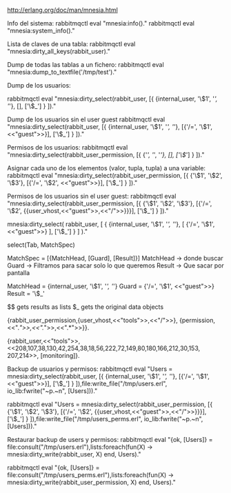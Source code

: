 http://erlang.org/doc/man/mnesia.html

Info del sistema:
rabbitmqctl eval "mnesia:info()."
rabbitmqctl eval "mnesia:system_info()."

Lista de claves de una tabla:
rabbitmqctl eval "mnesia:dirty_all_keys(rabbit_user)."

Dump de todas las tablas a un fichero:
rabbitmqctl eval "mnesia:dump_to_textfile('\/tmp\/test')."

Dump de los usuarios:

rabbitmqctl eval "mnesia:dirty_select(rabbit_user, [{ {internal_user, '\\\$1', '_', '_'}, [], ['\\\$_'] } ])."

Dump de los usuarios sin el user guest
rabbitmqctl eval "mnesia:dirty_select(rabbit_user, [{ {internal_user, '\\\$1', '_', '_'}, [{'/=', '\\\$1', <<\"guest\">>}], ['\\\$_'] } ])."

Permisos de los usuarios:
rabbitmqctl eval "mnesia:dirty_select(rabbit_user_permission, [{ {'_', '_', '_'}, [], ['\\\$_'] } ])."

Asignar cada uno de los elementos (valor, tupla, tupla) a una variable:
rabbitmqctl eval "mnesia:dirty_select(rabbit_user_permission, [{ {'\\\$1', '\\\$2', '\\\$3'}, [{'/=', '\\\$2', <<\"guest\">>}], ['\\\$_'] } ])."

Permisos de los usuarios sin el user guest:
rabbitmqctl eval "mnesia:dirty_select(rabbit_user_permission, [{ {'\\\$1', '\\\$2', '\\\$3'}, [{'/=', '\\\$2', {{user_vhost,<<\"guest\">>,<<\"/\">>}}}], ['\\\$_'] } ])."


mnesia:dirty_select(
   rabbit_user,
              [
                 {
                    {internal_user, '\\\$1', '_', '_'},
                    [
                       {'/=', '\\\$1', <<\"guest\">>}
                    ],
                    ['\\\$_']
                 }
              ]
)."

select(Tab, MatchSpec)

MatchSpec = [{MatchHead, [Guard], [Result]}]
  MatchHead -> donde buscar
  Guard -> Filtramos para sacar solo lo que queremos
  Result -> Que sacar por pantalla


MatchHead = {internal_user, '\\\$1', '_', '_'}
Guard = {'/=', '\\\$1', <<\"guest\">>}
Result = '\\\$_'

$$ gets results as lists
$_ gets the original data objects



{rabbit_user_permission,{user_vhost,<<"tools">>,<<"/">>},
                        {permission,<<".*">>,<<".*">>,<<".*">>}}.

{rabbit_user,<<"tools">>,
             <<208,107,38,130,42,254,38,18,56,222,72,149,80,180,166,212,30,153,
               207,214>>,
             [monitoring]}.



Backup de usuarios y permisos:
rabbitmqctl eval "Users = mnesia:dirty_select(rabbit_user, [{ {internal_user, '\\\$1', '_', '_'}, [{'/=', '\\\$1', <<\"guest\">>}], ['\\\$_'] } ]),file:write_file(\"/tmp/users.erl\", io_lib:fwrite(\"~p.~n\", [Users]))."

rabbitmqctl eval "Users = mnesia:dirty_select(rabbit_user_permission, [{ {'\\\$1', '\\\$2', '\\\$3'}, [{'/=', '\\\$2', {{user_vhost,<<\"guest\">>,<<\"/\">>}}}], ['\\\$_'] } ]),file:write_file(\"/tmp/users_perms.erl\", io_lib:fwrite(\"~p.~n\", [Users]))."


Restaurar backup de users y permisos:
rabbitmqctl eval "{ok, [Users]} = file:consult(\"/tmp/users.erl\"),lists:foreach(fun(X) -> mnesia:dirty_write(rabbit_user, X) end, Users)."

rabbitmqctl eval "{ok, [Users]} = file:consult(\"/tmp/users_perms.erl\"),lists:foreach(fun(X) -> mnesia:dirty_write(rabbit_user_permission, X) end, Users)."
